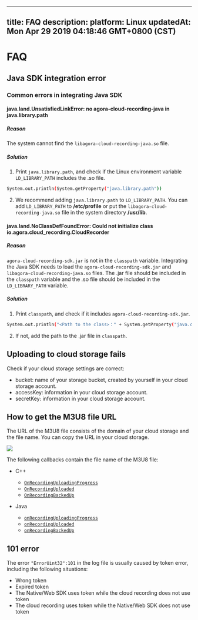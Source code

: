 
---
title: FAQ
description: 
platform: Linux
updatedAt: Mon Apr 29 2019 04:18:46 GMT+0800 (CST)
---
# FAQ
##  Java SDK integration error

### Common errors in integrating Java SDK

#### java.land.UnsatisfiedLinkError: no agora-cloud-recording-java in java.library.path

##### **Reason**
The system cannot find the `libagora-cloud-recording-java.so` file.

##### **Solution**

1. Print  `java.library.path`, and check if the Linux environment variable  `LD_LIBRARY_PATH` includes the .so file.
  ```bash
System.out.println(System.getProperty("java.library.path"))
  ```
2. We recommend adding `java.library.path` to `LD_LIBRARY_PATH`. You can add `LD_LIBRARY_PATH` to **/etc/profile** or put the `libagora-cloud-recording-java.so` file in the system directory **/usr/lib**.

#### java.land.NoClassDefFoundError: Could not initialize class io.agora.cloud_recording.CloudRecorder

##### **Reason**
`agora-cloud-recording-sdk.jar` is not in the `classpath` variable. Integrating the Java SDK needs to load the `agora-cloud-recording-sdk.jar` and `libagora-cloud-recording-java.so` files. The .jar file should be included in the `classpath` variable and the .so file should be included in the `LD_LIBRARY_PATH` variable.

##### **Solution**

1. Print `classpath`, and check if it includes `agora-cloud-recording-sdk.jar`.
```bash
System.out.println("<Path to the class>：" + System.getProperty("java.class.path"));
```
2.  If not, add the path to the .jar file in `classpath`.


## Uploading to cloud storage fails

Check if your cloud storage settings are correct:

- bucket: name of your storage bucket, created by yourself in your cloud storage account.
- accessKey: information in your cloud storage account.
- secretKey: information in your cloud storage account.

## How to get the M3U8 file URL

The URL of the M3U8 file consists of the domain of your cloud storage and the file name. You can copy the URL in your cloud storage.

![](https://web-cdn.agora.io/docs-files/1556174270602)

The following callbacks contain the file name of the M3U8 file:

- C++
  - [`OnRecordingUploadingProgress`](https://docs.agora.io/en/cloud-recording/cloud-recording/cloud_recording_api#OnRecordingUploadingProgress)
  - [`OnRecordingUploaded`](https://docs.agora.io/en/cloud-recording/cloud-recording/cloud_recording_api#OnRecordingUploaded)
  - [`OnRecordingBackedUp`](https://docs.agora.io/en/cloud-recording/cloud-recording/cloud_recording_api/#OnRecordingBackedUp)

- Java
  - [`onRecordingUploadingProgress`](https://docs.agora.io/en/cloud-recording/cloud-recording/cloud_recording_api_java#onRecordingUploadingProgress)
  - [`onRecordingUploaded`](https://docs.agora.io/en/cloud-recording/cloud-recording/cloud_recording_api_java#onRecordingUploaded)
  - [`onRecordingBackedUp`](https://docs.agora.io/en/cloud-recording/cloud-recording/cloud_recording_api_java/#onRecordingBackedUp)

## 101 error

The error `"ErrorUint32":101` in the log file is usually caused by token error, including the following situations:

- Wrong token 
- Expired token
- The Native/Web SDK uses token while the cloud recording does not use token
- The cloud recording uses token while the Native/Web SDK does not use token
